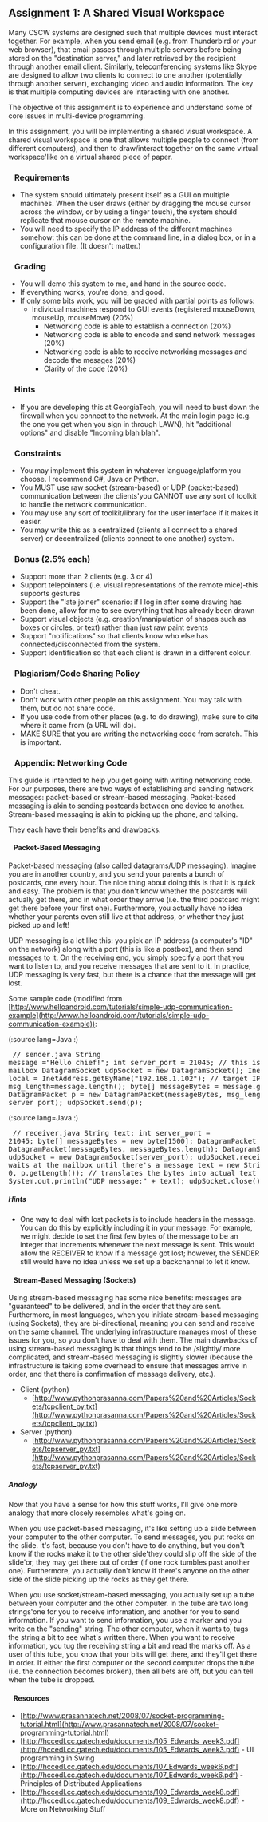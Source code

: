 

## Assignment 1: A Shared Visual Workspace



Many CSCW systems are designed such that multiple devices must interact together.  For example, when you send email (e.g. from Thunderbird or your web browser), that email passes through multiple servers before being stored on the "destination server," and later retrieved by the recipient through another email client.  Similarly, teleconferencing systems like Skype are designed to allow two clients to connect to one another (potentially through another server), exchanging video and audio information.  The key is that multiple computing devices are interacting with one another.

The objective of this assignment is to experience and understand some of core issues in multi-device programming.

In this assignment, you will be implementing a shared visual workspace.  A shared visual workspace is one that allows multiple people to connect (from different computers), and then to draw/interact together on the same virtual workspace'like on a virtual shared piece of paper.

###   Requirements

* The system should ultimately present itself as a GUI on multiple machines.  When the user draws (either by dragging the mouse cursor across the window, or by using a finger touch), the system should replicate that mouse cursor on the remote machine.
* You will need to specify the IP address of the different machines somehow: this can be done at the command line, in a dialog box, or in a configuration file. (It doesn't matter.)

###   Grading

* You will demo this system to me, and hand in the source code.
* If everything works, you're done, and good.
* If only some bits work, you will be graded with partial points as follows:
    * Individual machines respond to GUI events (registered mouseDown, mouseUp, mouseMove) (20%)
        * Networking code is able to establish a connection (20%)
        * Networking code is able to encode and send network messages (20%)
        * Networking code is able to receive networking messages and decode the mesages (20%)
        * Clarity of the code (20%)

###   Hints

* If you are developing this at GeorgiaTech, you will need to bust down the firewall when you connect to the network.  At the main login page (e.g. the one you get when you sign in through LAWN), hit "additional options" and disable "Incoming blah blah".

###   Constraints

* You may implement this system in whatever language/platform you choose.  I recommend C#, Java or Python.
* You MUST use raw socket (stream-based) or UDP (packet-based) communication between the clients'you CANNOT use any sort of toolkit to handle the network communication.
* You may use any sort of toolkit/library for the user interface if it makes it easier.
* You may write this as a centralized (clients all connect to a shared server) or decentralized (clients connect to one another) system.

###   Bonus  (2.5% each)

* Support more than 2 clients (e.g. 3 or 4)
* Support telepointers (i.e. visual representations of the remote mice)-this supports gestures
* Support the "late joiner" scenario: if I log in after some drawing has been done, allow for me to see everything that has already been drawn
* Support visual objects (e.g. creation/manipulation of shapes such as boxes or circles, or text) rather than just raw paint events
* Support "notifications" so that clients know who else has connected/disconnected from the system.
* Support identification so that each client is drawn in a different colour.

###   Plagiarism/Code Sharing Policy

* Don't cheat.
* Don't work with other people on this assignment. You may talk with them, but do not share code.
* If you use code from other places (e.g. to do drawing), make sure to cite where it came from (a URL will do).
* MAKE SURE that you are writing the networking code from scratch.  This is important.

###   Appendix: Networking Code

This guide is intended to help you get going with writing networking code.  For our purposes, there are two ways of establishing and sending network messages: packet-based or stream-based messaging.  Packet-based messaging is akin to sending postcards between one device to another.  Stream-based messaging is akin to picking up the phone, and talking.

They each have their benefits and drawbacks.

####   Packet-Based Messaging

Packet-based messaging (also called datagrams/UDP messaging).  Imagine you are in another country, and you send your parents a bunch of postcards, one every hour.  The nice thing about doing this is that it is quick and easy.  The problem is that you don't know whether the postcards will actually get there, and in what order they arrive (i.e. the third postcard might get there before your first one).  Furthermore, you actually have no idea whether your parents even still live at that address, or whether they just picked up and left!

UDP messaging is a lot like this: you pick an IP address (a computer's "ID" on the network) along with a port (this is like a postbox), and then send messages to it.  On the receiving end, you simply specify a port that you want to listen to, and you receive messages that are sent to it.  In practice, UDP messaging is very fast, but there is a chance that the message will get lost.

Some sample code (modified from [http://www.helloandroid.com/tutorials/simple-udp-communication-example](http://www.helloandroid.com/tutorials/simple-udp-communication-example)):

(:source lang=Java :) <pre class="escaped">
// sender.java
String message ="Hello chief!";
int server_port = 21045; // this is your mailbox
DatagramSocket udpSocket = new DatagramSocket();
InetAddress local = InetAddress.getByName("192.168.1.102"); // target IP address
int msg_length=message.length();
byte[] messageBytes = message.getBytes();
DatagramPacket p = new DatagramPacket(messageBytes, msg_length, local, server_port);
udpSocket.send(p);
</pre>
(:source lang=Java :) <pre class="escaped">
// receiver.java
String text;
int server_port = 21045;
byte[] messageBytes = new byte[1500];
DatagramPacket p = new DatagramPacket(messageBytes, messageBytes.length);
DatagramSocket udpSocket = new DatagramSocket(server_port);
udpSocket.receive(p); // waits at the mailbox until there's a message
text = new String(message, 0, p.getLength()); // translates the bytes into actual text
System.out.println("UDP message:" + text);
udpSocket.close();
</pre>

##### Hints

* One way to deal with lost packets is to include headers in the message.  You can do this by explicitly including it in your message.  For example, we might decide to set the first few bytes of the message to be an integer that increments whenever the next message is sent.  This would allow the RECEIVER to know if a message got lost; however, the SENDER still would have no idea unless we set up a backchannel to let it know.

####   Stream-Based Messaging (Sockets)

Using stream-based messaging has some nice benefits: messages are "guaranteed" to be delivered, and in the order that they are sent.  Furthermore, in most languages, when you initiate stream-based messaging (using Sockets), they are bi-directional, meaning you can send and receive on the same channel.  The underlying infrastructure manages most of these issues for you, so you don't have to deal with them.  The main drawbacks of using stream-based messaging is that things tend to be /slightly/ more complicated, and stream-based messaging is slightly slower (because the infrastructure is taking some overhead to ensure that messages arrive in order, and that there is confirmation of message delivery, etc.).

* Client (python)
    * [http://www.pythonprasanna.com/Papers%20and%20Articles/Sockets/tcpclient_py.txt](http://www.pythonprasanna.com/Papers%20and%20Articles/Sockets/tcpclient_py.txt)
* Server (python)
    * [http://www.pythonprasanna.com/Papers%20and%20Articles/Sockets/tcpserver_py.txt](http://www.pythonprasanna.com/Papers%20and%20Articles/Sockets/tcpserver_py.txt)

##### Analogy

Now that you have a sense for how this stuff works, I'll give one more analogy that more closely resembles what's going on.

When you use packet-based messaging, it's like setting up a slide between your computer to the other computer.  To send messages, you put rocks on the slide.  It's fast, because you don't have to do anything, but you don't know if the rocks make it to the other side'they could slip off the side of the slide'or, they may get there out of order (if one rock tumbles past another one).  Furthermore, you actually don't know if there's anyone on the other side of the slide picking up the rocks as they get there.

When you use socket/stream-based messaging, you actually set up a tube between your computer and the other computer.  In the tube are two long strings'one for you to receive information, and another for you to send information.  If you want to send information, you use a marker and you write on the "sending" string. The other computer, when it wants to, tugs the string a bit to see what's written there. When you want to receive information, you tug the receiving string a bit and read the marks off.  As a user of this tube, you know that your bits will get there, and they'll get there in order.  If either the first computer or the second computer drops the tube (i.e. the connection becomes broken), then all bets are off, but you can tell when the tube is dropped.

####   Resources

* [http://www.prasannatech.net/2008/07/socket-programming-tutorial.html](http://www.prasannatech.net/2008/07/socket-programming-tutorial.html)
* [http://hccedl.cc.gatech.edu/documents/105_Edwards_week3.pdf](http://hccedl.cc.gatech.edu/documents/105_Edwards_week3.pdf) - UI programming in Swing
* [http://hccedl.cc.gatech.edu/documents/107_Edwards_week6.pdf](http://hccedl.cc.gatech.edu/documents/107_Edwards_week6.pdf) - Principles of Distributed Applications
* [http://hccedl.cc.gatech.edu/documents/109_Edwards_week8.pdf](http://hccedl.cc.gatech.edu/documents/109_Edwards_week8.pdf) - More on Networking Stuff
